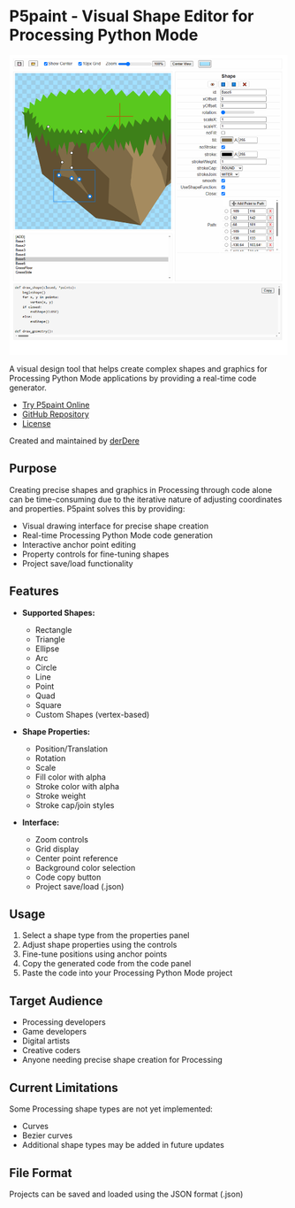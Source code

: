 # P5paint - Visual Shape Editor for Processing Python Mode

![P5paint Screenshot](screenshot2.png)

A visual design tool that helps create complex shapes and graphics for Processing Python Mode applications by providing a real-time code generator.

- [Try P5paint Online](https://derdere.github.io/P5paint/)
- [GitHub Repository](https://github.com/derDere/P5paint)
- [License](LICENSE)

Created and maintained by [derDere](https://github.com/derDere/)

## Purpose

Creating precise shapes and graphics in Processing through code alone can be time-consuming due to the iterative nature of adjusting coordinates and properties. P5paint solves this by providing:

- Visual drawing interface for precise shape creation
- Real-time Processing Python Mode code generation
- Interactive anchor point editing
- Property controls for fine-tuning shapes
- Project save/load functionality

## Features

- **Supported Shapes:**
  - Rectangle
  - Triangle
  - Ellipse
  - Arc
  - Circle
  - Line
  - Point
  - Quad
  - Square
  - Custom Shapes (vertex-based)

- **Shape Properties:**
  - Position/Translation
  - Rotation
  - Scale
  - Fill color with alpha
  - Stroke color with alpha
  - Stroke weight
  - Stroke cap/join styles

- **Interface:**
  - Zoom controls
  - Grid display
  - Center point reference
  - Background color selection
  - Code copy button
  - Project save/load (.json)

## Usage

1. Select a shape type from the properties panel
2. Adjust shape properties using the controls
3. Fine-tune positions using anchor points
4. Copy the generated code from the code panel
5. Paste the code into your Processing Python Mode project

## Target Audience

- Processing developers
- Game developers
- Digital artists
- Creative coders
- Anyone needing precise shape creation for Processing

## Current Limitations

Some Processing shape types are not yet implemented:
- Curves
- Bezier curves
- Additional shape types may be added in future updates

## File Format

Projects can be saved and loaded using the JSON format (.json)
